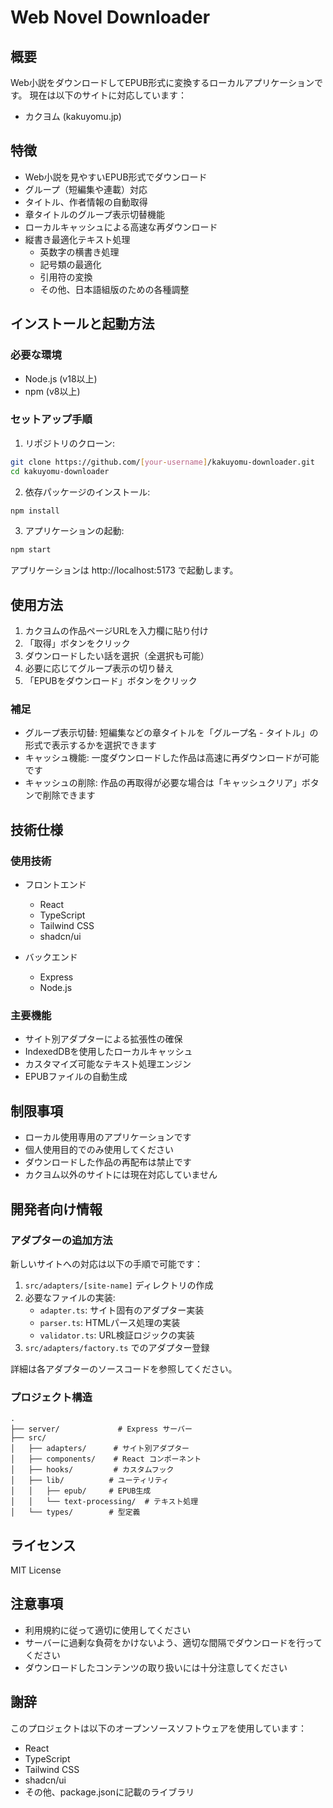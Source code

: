 # Web Novel Downloader

## 概要

Web小説をダウンロードしてEPUB形式に変換するローカルアプリケーションです。
現在は以下のサイトに対応しています：

- カクヨム (kakuyomu.jp)

## 特徴

- Web小説を見やすいEPUB形式でダウンロード
- グループ（短編集や連載）対応
- タイトル、作者情報の自動取得
- 章タイトルのグループ表示切替機能
- ローカルキャッシュによる高速な再ダウンロード
- 縦書き最適化テキスト処理
  - 英数字の横書き処理
  - 記号類の最適化
  - 引用符の変換
  - その他、日本語組版のための各種調整

## インストールと起動方法

### 必要な環境

- Node.js (v18以上)
- npm (v8以上)

### セットアップ手順

1. リポジトリのクローン:
```bash
git clone https://github.com/[your-username]/kakuyomu-downloader.git
cd kakuyomu-downloader
```

2. 依存パッケージのインストール:
```bash
npm install
```

3. アプリケーションの起動:
```bash
npm start
```

アプリケーションは http://localhost:5173 で起動します。

## 使用方法

1. カクヨムの作品ページURLを入力欄に貼り付け
2. 「取得」ボタンをクリック
3. ダウンロードしたい話を選択（全選択も可能）
4. 必要に応じてグループ表示の切り替え
5. 「EPUBをダウンロード」ボタンをクリック

### 補足

- グループ表示切替: 短編集などの章タイトルを「グループ名 - タイトル」の形式で表示するかを選択できます
- キャッシュ機能: 一度ダウンロードした作品は高速に再ダウンロードが可能です
- キャッシュの削除: 作品の再取得が必要な場合は「キャッシュクリア」ボタンで削除できます

## 技術仕様

### 使用技術

- フロントエンド
  - React
  - TypeScript
  - Tailwind CSS
  - shadcn/ui

- バックエンド
  - Express
  - Node.js

### 主要機能

- サイト別アダプターによる拡張性の確保
- IndexedDBを使用したローカルキャッシュ
- カスタマイズ可能なテキスト処理エンジン
- EPUBファイルの自動生成

## 制限事項

- ローカル使用専用のアプリケーションです
- 個人使用目的でのみ使用してください
- ダウンロードした作品の再配布は禁止です
- カクヨム以外のサイトには現在対応していません

## 開発者向け情報

### アダプターの追加方法

新しいサイトへの対応は以下の手順で可能です：

1. `src/adapters/[site-name]` ディレクトリの作成
2. 必要なファイルの実装:
   - `adapter.ts`: サイト固有のアダプター実装
   - `parser.ts`: HTMLパース処理の実装
   - `validator.ts`: URL検証ロジックの実装
3. `src/adapters/factory.ts` でのアダプター登録

詳細は各アダプターのソースコードを参照してください。

### プロジェクト構造

```
.
├── server/             # Express サーバー
├── src/
│   ├── adapters/      # サイト別アダプター
│   ├── components/    # React コンポーネント
│   ├── hooks/         # カスタムフック
│   ├── lib/          # ユーティリティ
│   │   ├── epub/     # EPUB生成
│   │   └── text-processing/  # テキスト処理
│   └── types/        # 型定義
```

## ライセンス

MIT License

## 注意事項

- 利用規約に従って適切に使用してください
- サーバーに過剰な負荷をかけないよう、適切な間隔でダウンロードを行ってください
- ダウンロードしたコンテンツの取り扱いには十分注意してください

## 謝辞

このプロジェクトは以下のオープンソースソフトウェアを使用しています：

- React
- TypeScript
- Tailwind CSS
- shadcn/ui
- その他、package.jsonに記載のライブラリ
